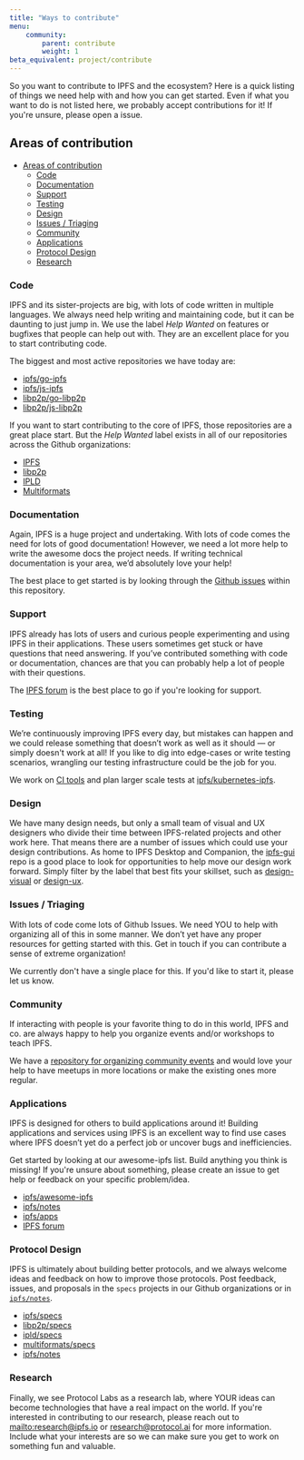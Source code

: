 ```yaml
---
title: "Ways to contribute"
menu:
    community:
        parent: contribute
        weight: 1
beta_equivalent: project/contribute
---
```


So you want to contribute to IPFS and the ecosystem? Here is a quick listing of things we need help with and how you can get started. Even if what you want to do is not listed here, we probably accept contributions for it! If you're unsure, please open a issue.

## Areas of contribution

- [Areas of contribution](#areas-of-contribution)
  - [Code](#code)
  - [Documentation](#documentation)
  - [Support](#support)
  - [Testing](#testing)
  - [Design](#design)
  - [Issues / Triaging](#issues--triaging)
  - [Community](#community)
  - [Applications](#applications)
  - [Protocol Design](#protocol-design)
  - [Research](#research)

### Code

IPFS and its sister-projects are big, with lots of code written in multiple languages. We always need help writing and maintaining code, but it can be daunting to just jump in. We use the label _Help Wanted_ on features or bugfixes that people can help out with. They are an excellent place for you to start contributing code.

The biggest and most active repositories we have today are:

- [ipfs/go-ipfs](https://github.com/ipfs/go-ipfs)
- [ipfs/js-ipfs](https://github.com/ipfs/js-ipfs)
- [libp2p/go-libp2p](https://github.com/libp2p/go-libp2p)
- [libp2p/js-libp2p](https://github.com/libp2p/js-libp2p)

If you want to start contributing to the core of IPFS, those repositories are a great place start. But the _Help Wanted_ label exists in all of our repositories across the Github organizations:

- [IPFS](https://github.com/ipfs)
- [libp2p](https://github.com/libp2p)
- [IPLD](https://github.com/libp2p)
- [Multiformats](https://github.com/multiformats)

### Documentation

Again, IPFS is a huge project and undertaking. With lots of code comes the need for lots of good documentation! However, we need a lot more help to write the awesome docs the project needs. If writing technical documentation is your area, we’d absolutely love your help!

The best place to get started is by looking through the [Github issues](https://github.com/ipfs/docs) within this repository.

### Support

IPFS already has lots of users and curious people experimenting and using IPFS in their applications. These users sometimes get stuck or have questions that need answering. If you’ve contributed something with code or documentation, chances are that you can probably help a lot of people with their questions.

The [IPFS forum](https://discuss.ipfs.io/) is the best place to go if you're looking for support.

### Testing

We’re continuously improving IPFS every day, but mistakes can happen and we could release something that doesn’t work as well as it should — or simply doesn't work at all! If you like to dig into edge-cases or write testing scenarios, wrangling our testing infrastructure could be the job for you.

We work on [CI tools](https://github.com/ipfs/jenkins) and plan larger scale tests at [ipfs/kubernetes-ipfs](https://github.com/ipfs/kubernetes-ipfs).

### Design

We have many design needs, but only a small team of visual and UX designers who divide their time between IPFS-related projects and other work here. That means there are a number of issues which could use your design contributions. As home to IPFS Desktop and Companion, the [ipfs-gui](https://github.com/ipfs/ipfs-gui) repo is a good place to look for opportunities to help move our design work forward. Simply filter by the label that best fits your skillset, such as [design-visual](https://github.com/ipfs/ipfs-gui/issues?q=is%3Aissue+is%3Aopen+label%3Adesign-visual) or [design-ux](https://github.com/ipfs/ipfs-gui/labels/design-ux).

### Issues / Triaging

With lots of code come lots of Github Issues. We need YOU to help with organizing all of this in some manner. We don’t yet have any proper resources for getting started with this. Get in touch if you can contribute a sense of extreme organization!

We currently don't have a single place for this. If you'd like to start it, please let us know.

### Community

If interacting with people is your favorite thing to do in this world, IPFS and
co. are always happy to help you organize events and/or workshops to teach IPFS.

We have a [repository for organizing community events](https://github.com/ipfs/community) and would love your help to have meetups in more locations or make the existing ones more regular.

### Applications

IPFS is designed for others to build applications around it! Building applications and services using IPFS is an excellent way to find use cases where IPFS doesn’t yet do a perfect job or uncover bugs and inefficiencies.

Get started by looking at our awesome-ipfs list. Build anything you think is missing! If you're unsure about something, please create an issue to get help or feedback on your specific problem/idea.

- [ipfs/awesome-ipfs](https://github.com/ipfs/awesome-ipfs)
- [ipfs/notes](https://github.com/ipfs/notes)
- [ipfs/apps](https://github.com/ipfs/apps)
- [IPFS forum](https://discuss.ipfs.io/)

### Protocol Design

IPFS is ultimately about building better protocols, and we always welcome ideas and feedback on how to improve those protocols. Post feedback, issues, and proposals in the `specs` projects in our Github organizations or in [`ipfs/notes`](https://github.com/notes).

- [ipfs/specs](https://github.com/ipfs/specs)
- [libp2p/specs](https://github.com/libp2p/specs)
- [ipld/specs](https://github.com/ipld/specs)
- [multiformats/specs](https://github.com/multiformats/specs)
- [ipfs/notes](https://github.com/ipfs/notes)

### Research

Finally, we see Protocol Labs as a research lab, where YOUR ideas can become technologies that have a real impact on the world. If you're interested in contributing to our research, please reach out to [mailto:research@ipfs.io](research@ipfs.io) or [research@protocol.ai](mailto:research@protocol.ai) for more information. Include what your interests are so we can make sure you get to work on something fun and valuable.
